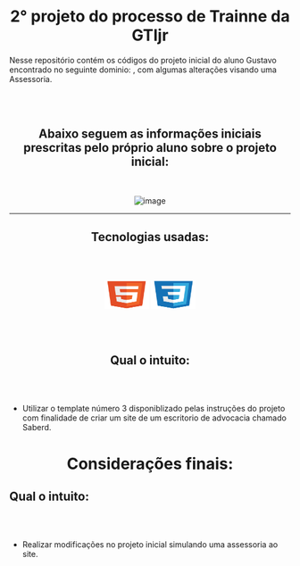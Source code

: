<h1 align='center'> 2° projeto do processo de Trainne da GTIjr </h1>
Nesse repositório contém os códigos do projeto inicial do aluno Gustavo encontrado no seguinte dominio: <a href="https://github.com/Gustavonn07/GTI-Trainee-01"></a>, com algumas alterações visando uma Assessoria.

<br><br>
<h2 align='center'> Abaixo seguem as informações iniciais prescritas pelo próprio aluno sobre o projeto inicial:</h2>
<br>

<div align='center' width='100%'>
  
![image](https://github.com/Gustavonn07/GTI-Trainee-01/assets/84361085/fd190a3d-e5f6-44a7-9127-4b55bfc50633)
<br>
</div>

<hr>

<div align='center' width='100%'>

## Tecnologias usadas:
<br><br>
  
<img alt="Gustavo-HTML" height="50" width="80" src="https://raw.githubusercontent.com/devicons/devicon/master/icons/html5/html5-original.svg">
<img alt="Gustavo-CSS" height="50" width="80" src="https://raw.githubusercontent.com/devicons/devicon/master/icons/css3/css3-original.svg">

<br><br>

</div>

<div align='center' width='100%'>

## Qual o intuito:

</div>
<br><br>

  - Utilizar o template número 3 disponiblizado pelas instruções do projeto com finalidade de criar um site de um escritorio de advocacia chamado Saberd.


<h1 align='center'> Considerações finais: </h1>

## Qual o intuito:

</div>
<br><br>

  - Realizar modificações no projeto inicial simulando uma assessoria ao site.